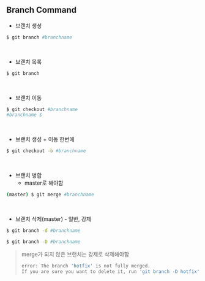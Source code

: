 ## Branch Command

- 브랜치 생성

```bash
$ git branch #branchname
```

<br>

- 브랜치 목록

```bash
$ git branch
```

<br>

- 브랜치 이동

```bash
$ git checkout #branchname
#branchname $
```

<br>

- 브랜치 생성 + 이동 한번에

```bash
$ git checkout -b #branchname
```

<br>

- 브랜치 병합
  - master로 해야함

```bash
(master) $ git merge #branchname
```

<br>

- 브랜치 삭제(master) - 일반, 강제

```bash
$ git branch -d #branchname

$ git branch -D #branchname
```

> merge가 되지 않은 브랜치는 강제로 삭제해야함
>
> ```bash
> error: The branch 'hotfix' is not fully merged.
> If you are sure you want to delete it, run 'git branch -D hotfix'.
> ```

